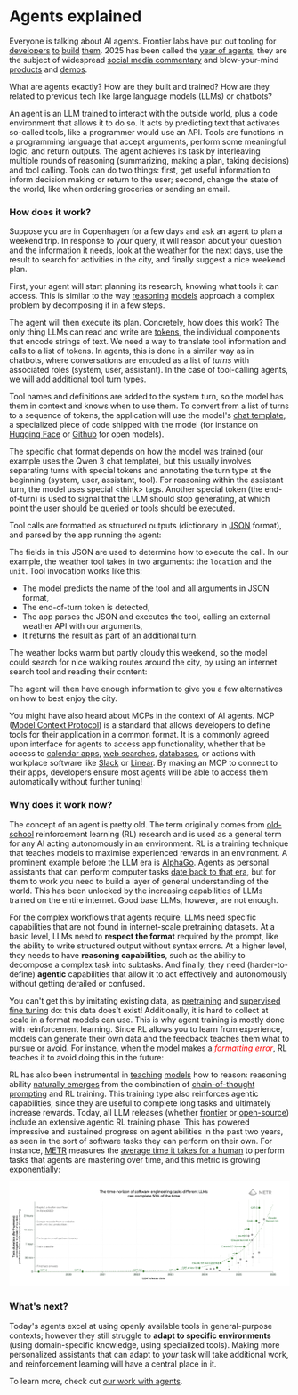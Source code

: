 # Agents explained

Everyone is talking about AI agents. Frontier labs have put out tooling for [developers](https://openai.com/index/new-tools-for-building-agents/) [to](https://openai.com/index/introducing-agentkit/) [build](https://www.anthropic.com/engineering/equipping-agents-for-the-real-world-with-agent-skills) [them](https://www.anthropic.com/engineering/building-agents-with-the-claude-agent-sdk). 2025 has been called the [year of agents](https://x.com/gdb/status/1923541152508281329), they are the subject of widespread [social media commentary]( https://x.com/karpathy/status/1979644538185752935) and blow-your-mind [products](http://youtube.com/watch?v=6eBSHbLKuN0) and [demos](https://www.youtube.com/live/8UWKxJbjriY?si=XpSQ1-oMWalBUC4f&t=835).

What are agents exactly? How are they built and trained? How are they related to previous tech like large language models (LLMs) or chatbots?

<workflow-viz></workflow-viz>

An agent is an LLM trained to interact with the outside world, plus a code environment that allows it to do so. It acts by predicting text that activates so-called <span class="tool">tools</span>, like a programmer would use an API. <span class="tool">Tools</span> are functions in a programming language that accept arguments, perform some meaningful logic, and return outputs. The agent achieves its task by interleaving multiple rounds of <span class="thinking">reasoning</span> (summarizing, making a plan, taking decisions) and <span class="tool">tool calling</span>. <span class="tool">Tools</span> can do two things: first, get useful information to inform decision making or return to the user; second, change the state of the world, like when ordering groceries or sending an email.

### How does it work?

Suppose you are in Copenhagen for a few days and ask an agent to plan a weekend trip. In response to <span class="user">your query</span>, it will <span class="thinking">reason</span> about your question and the information it needs, <span class="tool">look at the weather</span> for the next days, use the result to <span class="tool">search</span> for activities in the city, and finally <span class="response">suggest a nice weekend plan</span>.

First, your agent will start planning its research, knowing what tools it can access. This is similar to the way [reasoning](https://openai.com/o1/) [models](https://huggingface.co/deepseek-ai/DeepSeek-R1) approach a complex problem by decomposing it in a few steps.

<workflow-viz interactive="false" step="1" expanded="false"></workflow-viz>
<!-- 
<span class="user">user</span>
<span class="thinking">thinking</span>
<span class="tool">tool</span>
<span class="response">response</span>
<span class="syntax">syntax</span> -->

The agent will then execute its plan. Concretely, how does this work? The only thing LLMs can read and write are [tokens](https://help.openai.com/en/articles/4936856-what-are-tokens-and-how-to-count-them), the individual components that encode strings of text. We need a way to translate tool information and calls to a list of tokens. In agents, this is done in a similar way as in chatbots, where conversations are encoded as a list of *turns* with associated roles (<span class="syntax">system</span>, <span class="user">user</span>, <span class="response">assistant</span>). In the case of tool-calling agents, we will add additional <span class="tool">tool</span> turn types.

Tool names and definitions are added to the <span class="syntax">system turn</span>, so the model has them in context and knows when to use them. To convert from a list of turns to a sequence of tokens, the application will use the model's [chat template](https://huggingface.co/docs/transformers/main/en/chat_templating), a specialized piece of code shipped with the model (for instance on [Hugging Face](https://huggingface.co/Qwen/Qwen3-4B/tree/main) or [Github](https://github.com/openai/harmony) for open models).

<workflow-viz interactive="false" step="1" expanded="true"></workflow-viz>

The specific chat format depends on how the model was trained (our example uses the Qwen 3 chat template), but this usually involves separating turns with special tokens and annotating the turn type at the beginning (<span class="syntax">system</span>, <span class="user">user</span>, <span class="response">assistant</span>, <span class="tool">tool</span>).  For <span class="thinking">reasoning</span> within the <span class="response">assistant</span> turn, the model uses special <span class="thinking">\<think\></span> tags. Another special token (the <span class="syntax">end-of-turn</span>) is used to signal that the LLM should stop generating, at which point the <span class="user">user</span> should be queried or <span class="tool">tools</span> should be executed.

<span class="tool">Tool calls</span> are formatted as structured outputs (dictionary in [JSON](https://en.wikipedia.org/wiki/JSON) format), and parsed by the app running the agent:

<workflow-viz interactive="false" step="2" expanded="false"></workflow-viz>

The fields in this JSON are used to determine how to execute the call. In our example, the <span class="tool">weather tool</span> takes in two arguments: the `location` and the `unit`. Tool invocation works like this:

- The model predicts the name of the tool and all arguments in JSON format,
- The end-of-turn token is detected,
- The app parses the JSON and executes the tool, calling an external weather API with our arguments,
- It returns the result as part of an additional turn.

<workflow-viz interactive="false" step="2" expanded="true"></workflow-viz>

The weather looks warm but partly cloudy this weekend, so the model could <span class="tool">search</span> for nice walking routes around the city, by using an <span class="tool">internet search tool</span> and reading their content:

<workflow-viz interactive="false" step="3" expanded="true"></workflow-viz>

The agent will then have enough information to give you a few alternatives on how to best enjoy the city.

<workflow-viz interactive="false" step="4" expanded="false"></workflow-viz>

You might have also heard about MCPs in the context of AI agents. MCP ([Model Context Protocol](https://modelcontextprotocol.io/docs/getting-started/intro)) is a standard that allows developers to define tools for their application in a common format. It is a commonly agreed upon interface for agents to access app functionality, whether that be access to [calendar apps](https://mcpservers.org/servers/Shameerpc5029/google-calendar-mcp), [web searches](https://github.com/pskill9/web-search), [databases](https://github.com/crystaldba/postgres-mcp), or actions with workplace software like [Slack](https://mcp.so/server/slack) or [Linear](https://linear.app/docs/mcp). By making an MCP to connect to their apps, developers ensure most agents will be able to access them automatically without further tuning!

### Why does it work now?

The concept of an agent is pretty old. The term originally comes from [old-school](https://mitpress.mit.edu/9780262039246/reinforcement-learning/) reinforcement learning (RL) research and is used as a general term for any AI acting autonomously in an environment. RL is a training technique that teaches models to maximise experienced rewards in an environment. A prominent example before the LLM era is [AlphaGo](https://deepmind.google/research/projects/alphago/). Agents as personal assistants that can perform computer tasks [date back to that era](https://openai.com/index/universe/), but for them to work you need to build a layer of general understanding of the world. This has been unlocked by the increasing capabilities of LLMs trained on the entire internet. Good base LLMs, however, are not enough.

For the complex workflows that agents require, LLMs need specific capabilities that are not found in internet-scale pretraining datasets. At a basic level, LLMs need to **respect the format** required by the prompt, like the ability to write structured output without syntax errors. At a higher level, they needs to have **reasoning capabilities**, such as the ability to decompose a complex task into subtasks. And finally, they need (harder-to-define) **agentic** capabilities that allow it to act effectively and autonomously without getting derailed or confused.

<!-- Would be nice to show an agent getting confused here -->

You can't get this by imitating existing data, as [pretraining](https://openai.com/index/language-unsupervised/) and [supervised fine tuning](https://platform.openai.com/docs/guides/supervised-fine-tuning) do: this data does’t exist! Additionally, it is hard to collect at scale in a format models can use. This is why agent training is mostly done with reinforcement learning. Since RL allows you to learn from experience, models can generate their own data and the feedback teaches them what to pursue or avoid. For instance, when the model makes a <span style="color: red; font-style: italic;">formatting error</span>, RL teaches it to avoid doing this in the future:


<workflow-viz
      interactive="false"
      step="2"
      expanded="true"
      advanced-content='{"get-weather": "<|im_start|>assistant\n<tool_call>\n{\n  \"name\": \"get_weather\",\n  \"arguments\": \"<span style=\"text-decoration: wavy underline red;\">Copenhagen</span>\"\n}\n</tool_call><|im_end|>\n\n<span style=\"color: red; font-style: italic;\">This tool call uses the wrong format and parsing will fail!</span>"}'></workflow-viz>

RL has also been instrumental in [teaching](https://openai.com/o1/) [models](https://arxiv.org/abs/2501.12948) how to reason: reasoning ability [naturally emerges](https://www.philschmid.de/mini-deepseek-r1) from the combination of [chain-of-thought prompting](https://www.promptingguide.ai/techniques/cot) and RL training. This training type also reinforces agentic capabilities, since they are useful to complete long tasks and ultimately increase rewards. Today, all LLM releases (whether [frontier](https://openai.com/index/introducing-gpt-5/) or [open-source](https://arxiv.org/pdf/2505.09388)) include an extensive agentic RL training phase. This has powered impressive and sustained progress on agent abilities in the past two years, as seen in the sort of software tasks they can perform on their own. For instance, [METR](https://metr.org/) measures the [average time it takes for a human](https://metr.org/blog/2025-03-19-measuring-ai-ability-to-complete-long-tasks/) to perform tasks that agents are mastering over time, and this metric is growing exponentially:

![METR](assets/metr.png)

### What's next?

Today's agents excel at using openly available tools in general-purpose contexts; however they still struggle to **adapt to specific environments** (using domain-specific knowledge, using specialized tools). Making more personalized assistants that can adapt to *your* task will take additional work, and reinforcement learning will have a central place in it.

To learn more, check out [our work with agents](https://www.adaptive-ml.com/).